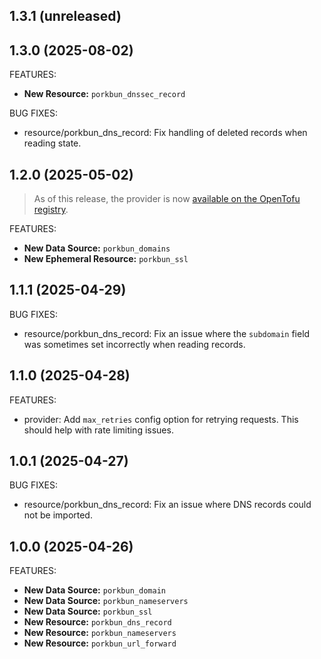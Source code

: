 ## 1.3.1 (unreleased)

## 1.3.0 (2025-08-02)

FEATURES:

- **New Resource:** `porkbun_dnssec_record`

BUG FIXES:

- resource/porkbun_dns_record: Fix handling of deleted records when reading state.

## 1.2.0 (2025-05-02)

> As of this release, the provider is
> now [available on the OpenTofu registry](https://search.opentofu.org/provider/marcfrederick/porkbun).

FEATURES:

- **New Data Source:** `porkbun_domains`
- **New Ephemeral Resource:** `porkbun_ssl`

## 1.1.1 (2025-04-29)

BUG FIXES:

- resource/porkbun_dns_record: Fix an issue where the `subdomain` field was sometimes set incorrectly when reading
  records.

## 1.1.0 (2025-04-28)

FEATURES:

- provider: Add `max_retries` config option for retrying requests. This should help with rate limiting issues.

## 1.0.1 (2025-04-27)

BUG FIXES:

- resource/porkbun_dns_record: Fix an issue where DNS records could not be imported.

## 1.0.0 (2025-04-26)

FEATURES:

- **New Data Source:** `porkbun_domain`
- **New Data Source:** `porkbun_nameservers`
- **New Data Source:** `porkbun_ssl`
- **New Resource:** `porkbun_dns_record`
- **New Resource:** `porkbun_nameservers`
- **New Resource:** `porkbun_url_forward`
